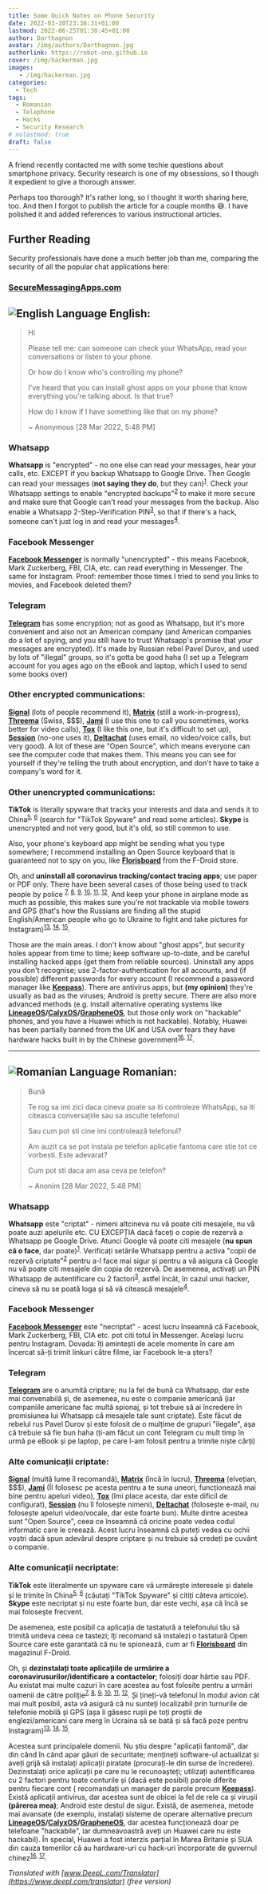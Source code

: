 ```yaml
---
title: Some Quick Notes on Phone Security
date: 2022-03-30T23:38:31+01:00
lastmod: 2022-06-25T01:30:45+01:00
author: Darthagnon
avatar: /img/authors/Darthagnon.jpg
authorlink: https://robot-one.github.io
cover: /img/hackerman.jpg
images:
   - /img/hackerman.jpg
categories:
  - Tech
tags:
  - Romanian
  - Telephone
  - Hacks
  - Security Research
# nolastmod: true
draft: false
---
```


A friend recently contacted me with some techie questions about smartphone privacy. Security research is one of my obsessions, so I though it expedient to give a thorough answer. 

<!--more-->

Perhaps too thorough? It's rather long, so I thought it worth sharing here, too. And then I forgot to publish the article for a couple months 😅. I have polished it and added references to various instructional articles. 

## Further Reading
Security professionals have done a much better job than me, comparing the security of all the popular chat applications here:
### [SecureMessagingApps.com](https://www.securemessagingapps.com/)

## ![English Language](/img/logos/United-Kingdom.gif) English:

> Hi
> 
> Please tell me: can someone can check your WhatsApp, read your conversations or listen to your phone.
> 
> Or how do I know who's controlling my phone?
> 
> I've heard that you can install ghost apps on your phone that know everything you're talking about. Is that true?
> 
> How do I know if I have something like that on my phone?
> 
> ~ Anonymous [28 Mar 2022, 5:48 PM] 

### Whatsapp
**Whatsapp** is "encrypted" - no one else can read your messages, hear your calls, etc. EXCEPT if you backup Whatsapp to Google Drive. Then Google can read your messages (**not saying they do**, but they can)<sup>[1]</sup>. Check your Whatsapp settings to enable "encrypted backups"<sup>[2]</sup> to make it more secure and make sure that Google can't read your messages from the backup. Also enable a Whatsapp 2-Step-Verification PIN<sup>[3]</sup>, so that if there's a hack, someone can't just log in and read your messages<sup>[4]</sup>.

### Facebook Messenger
**[Facebook Messenger]** is normally "unencrypted" - this means Facebook, Mark Zuckerberg, FBI, CIA, etc. can read everything in Messenger. The same for Instagram. Proof: remember those times I tried to send you links to movies, and Facebook deleted them?

### Telegram
**[Telegram]** has some encryption; not as good as Whatsapp, but it's more convenient and also not an American company (and American companies do a lot of spying, and you still have to trust Whatsapp's promise that your messages are encrypted). It's made by Russian rebel Pavel Durov, and used by lots of "illegal" groups, so it's gotta be good haha (I set up a Telegram account for you ages ago on the eBook and laptop, which I used to send some books over)

### Other encrypted communications: 

**[Signal]** (lots of people recommend it), **[Matrix]** (still a work-in-progress), **[Threema]** (Swiss, $$$), **[Jami]** (I use this one to call you sometimes, works better for video calls), **[Tox]** (I like this one, but it's difficult to set up), **[Session]** (no-one uses it), **[Deltachat]** (uses email, no video/voice calls, but very good). A lot of these are "Open Source", which means everyone can see the computer code that makes them. This means you can see for yourself if they're telling the truth about encryption, and don't have to take a company's word for it.

### Other unencrypted communications: 

**TikTok** is literally spyware that tracks your interests and data and sends it to China<sup>[5], [6]</sup> (search for "TikTok Spyware" and read some articles). **Skype** is unencrypted and not very good, but it's old, so still common to use. 

Also, your phone's keyboard app might be sending what you type somewhere; I recommend installing an Open Source keyboard that is guaranteed not to spy on you, like **[Florisboard]** from the F-Droid store. 

Oh, and **uninstall all coronavirus tracking/contact tracing apps**; use paper or PDF only. There have been several cases of those being used to track people by police <sup>[7], [8], [9], [10], [11], [12]</sup>. And keep your phone in airplane mode as much as possible, this makes sure you're not trackable via mobile towers and GPS (that's how the Russians are finding all the stupid English/American people who go to Ukraine to fight and take pictures for Instagram)<sup>[13], [14], [15]</sup>.

Those are the main areas. I don't know about "ghost apps", but security holes appear from time to time; keep software up-to-date, and be careful installing hacked apps (get them from reliable sources). Uninstall any apps you don't recognise; use 2-factor-authentication for all accounts, and (if possible) different passwords for every account (I recommend a password manager like **[Keepass]**). There are antivirus apps, but **(my opinion)** they're usually as bad as the viruses; Android is pretty secure. There are also more advanced methods (e.g. install alternative operating systems like **[LineageOS]/[CalyxOS]/[GrapheneOS]**, but those only work on "hackable" phones, and you have a Huawei which is not hackable). Notably, Huawei has been partially banned from the UK and USA over fears they have hardware hacks built in by the Chinese government<sup>[16], [17]</sup>.

---------------------------------
## ![Romanian Language](/img/logos/Romania.gif) Romanian:

> Bună
> 
> Te rog sa imi zici daca cineva poate sa iti controleze WhatsApp, sa iti citeasca conversațiile sau sa asculte telefonul
> 
> Sau cum pot sti cine imi controlează telefonul?
> 
> Am  auzit ca se pot instala pe telefon aplicatie fantoma care stie tot ce vorbesti. Este adevarat?
> 
> Cum pot sti daca am asa ceva pe telefon?
> 
> ~ Anonim [28 Mar 2022, 5:48 PM] 

### Whatsapp
**Whatsapp** este "criptat" - nimeni altcineva nu vă poate citi mesajele, nu vă poate auzi apelurile etc. CU EXCEPȚIA dacă faceți o copie de rezervă a Whatsapp pe Google Drive. Atunci Google vă poate citi mesajele (**nu spun că o face**, dar poate)<sup>[1]</sup>. Verificați setările Whatsapp pentru a activa "copii de rezervă criptate"<sup>[2]</sup> pentru a-l face mai sigur și pentru a vă asigura că Google nu vă poate citi mesajele din copia de rezervă. De asemenea, activați un PIN Whatsapp de autentificare cu 2 factori<sup>[3]</sup>, astfel încât, în cazul unui hacker, cineva să nu se poată loga și să vă citească mesajele<sup>[4]</sup>.

### Facebook Messenger
**[Facebook Messenger]** este "necriptat" - acest lucru înseamnă că Facebook, Mark Zuckerberg, FBI, CIA etc. pot citi totul în Messenger. Același lucru pentru Instagram. Dovada: îți amintești de acele momente în care am încercat să-ți trimit linkuri către filme, iar Facebook le-a șters?

### Telegram
**[Telegram]** are o anumită criptare; nu la fel de bună ca Whatsapp, dar este mai convenabilă și, de asemenea, nu este o companie americană (iar companiile americane fac multă spionaj, și tot trebuie să ai încredere în promisiunea lui Whatsapp că mesajele tale sunt criptate). Este făcut de rebelul rus Pavel Durov și este folosit de o mulțime de grupuri "ilegale", așa că trebuie să fie bun haha (ți-am făcut un cont Telegram cu mult timp în urmă pe eBook și pe laptop, pe care l-am folosit pentru a trimite niște cărți)

### Alte comunicații criptate: 

**[Signal]** (multă lume îl recomandă), **[Matrix]** (încă în lucru), **[Threema]** (elvețian, $$$), **[Jami]** (Îl folosesc pe acesta pentru a te suna uneori, funcționează mai bine pentru apeluri video), **[Tox]** (îmi place acesta, dar este dificil de configurat), **[Session]** (nu îl folosește nimeni), **[Deltachat]** (folosește e-mail, nu folosește apeluri video/vocale, dar este foarte bun). Multe dintre acestea sunt "Open Source", ceea ce înseamnă că oricine poate vedea codul informatic care le creează. Acest lucru înseamnă că puteți vedea cu ochii voștri dacă spun adevărul despre criptare și nu trebuie să credeți pe cuvânt o companie.

### Alte comunicații necriptate: 
**TikTok** este literalmente un spyware care vă urmărește interesele și datele și le trimite în China<sup>[5], [6]</sup> (căutați "TikTok Spyware" și citiți câteva articole). **Skype** este necriptat și nu este foarte bun, dar este vechi, așa că încă se mai folosește frecvent. 

De asemenea, este posibil ca aplicația de tastatură a telefonului tău să trimită undeva ceea ce tastezi; îți recomand să instalezi o tastatură Open Source care este garantată că nu te spionează, cum ar fi **[Florisboard]** din magazinul F-Droid. 

Oh, și **dezinstalați toate aplicațiile de urmărire a coronavirusurilor/identificare a contactelor**; folosiți doar hârtie sau PDF. Au existat mai multe cazuri în care acestea au fost folosite pentru a urmări oamenii de către poliție<sup>[7], [8], [9], [10], [11], [12]</sup>. Și țineți-vă telefonul în modul avion cât mai mult posibil, asta vă asigură că nu sunteți localizabil prin turnurile de telefonie mobilă și GPS (așa îi găsesc rușii pe toți proștii de englezi/americani care merg în Ucraina să se bată și să facă poze pentru Instagram)<sup>[13], [14], [15]</sup>.

Acestea sunt principalele domenii. Nu știu despre "aplicații fantomă", dar din când în când apar găuri de securitate; mențineți software-ul actualizat și aveți grijă să instalați aplicații piratate (procurați-le din surse de încredere). Dezinstalați orice aplicații pe care nu le recunoașteți; utilizați autentificarea cu 2 factori pentru toate conturile și (dacă este posibil) parole diferite pentru fiecare cont ( recomandați un manager de parole precum **[Keepass]**). Există aplicații antivirus, dar acestea sunt de obicei la fel de rele ca și virușii **(părerea mea)**; Android este destul de sigur. Există, de asemenea, metode mai avansate (de exemplu, instalați sisteme de operare alternative precum **[LineageOS]/[CalyxOS]/[GrapheneOS]**, dar acestea funcționează doar pe telefoane "hackabile", iar dumneavoastră aveți un Huawei care nu este hackabil). În special, Huawei a fost interzis parțial în Marea Britanie și SUA din cauza temerilor că au hardware-uri cu hack-uri încorporate de guvernul chinez<sup>[16], [17]</sup>.

*Translated with [www.DeepL.com/Translator](https://www.deepl.com/translator) (free version)*

[1]: https://www.helpnetsecurity.com/2018/08/29/whatsapp-backups-google-drive/
[2]: https://faq.whatsapp.com/general/chats/how-to-turn-on-and-turn-off-end-to-end-encrypted-backup/
[3]: https://faq.whatsapp.com/general/verification/how-to-manage-two-step-verification-settings/
[4]: https://wabetainfo.com/stolen-whatsapp-accounts-the-real-story/
[5]: https://mashable.com/article/tiktok-china-access-data-in-us
[6]: https://www.buzzfeednews.com/article/emilybakerwhite/tiktok-tapes-us-user-data-china-bytedance-access
[7]: https://7news.com.au/news/western-australia-police/wa-police-accessed-contact-tracing-data-c-3118713
[8]: https://www.washingtonpost.com/world/2022/01/13/german-covid-contact-tracing-app-luca/
[9]: https://www.dw.com/en/german-police-under-fire-for-misuse-of-covid-contact-tracing-app/a-60393597
[10]: https://www.technologyreview.com/2021/01/05/1015734/singapore-contact-tracing-police-data-covid/
[11]: https://caldronpool.com/police-use-data-from-contact-tracing-app-to-find-criminals/
[12]: https://www.met.police.uk/foi-ai/metropolitan-police/disclosure-2020/december-2020/nhs-test--trace-or-nhs-covid-19-application-data-for-investigation-purpose/
[13]: https://www.nzherald.co.nz/world/russia-ukraine-war-foreign-legion-volunteers-flee-ukraine-after-russian-missile-strike-on-training-base/QVQOMEWFUBQZPBL6YYCJXQ3RYE/
[14]: https://nationalfile.com/reddit-inspired-foreign-fighters-reportedly-killed-russian-airstrikes-ukraine/
[15]: https://knowyourmeme.com/memes/redditors-in-ukraines-international-legion
[16]: https://www.channele2e.com/business/enterprise/huawei-banned-in-which-countries/
[17]: https://en.wikipedia.org/wiki/Criticism_of_Huawei#Espionage_and_security_concerns
[Facebook Messenger]: https://www.messenger.com/
[Telegram]: https://telegram.org/
[Signal]: https://signal.org/
[Matrix]: https://matrix.org/clients
[Threema]: https://threema.ch/en
[Jami]: https://jami.net/
[Tox]: https://tox.chat/clients.html
[Session]: https://getsession.org/
[Deltachat]: https://delta.chat/
[Florisboard]: https://f-droid.org/en/packages/dev.patrickgold.florisboard/
[KeePass]: https://keepass.info/download.html
[LineageOS]: https://lineageos.org/
[CalyxOS]: https://calyxos.org/
[GrapheneOS]: https://grapheneos.org/